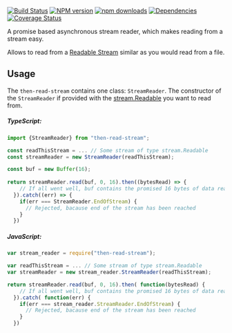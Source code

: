 [![Build Status](https://travis-ci.org/Borewit/then-read-stream.svg?branch=master)](https://travis-ci.org/Borewit/then-read-stream)
[![NPM version](https://badge.fury.io/js/then-read-stream.svg)](https://npmjs.org/package/then-read-stream)
[![npm downloads](http://img.shields.io/npm/dm/then-read-stream.svg)](https://npmjs.org/package/then-read-stream)
[![Dependencies](https://david-dm.org/Borewit/then-read-stream.svg)](https://david-dm.org/Borewit/then-read-stream)
[![Coverage Status](https://coveralls.io/repos/github/Borewit/then-read-stream/badge.svg?branch=master)](https://coveralls.io/github/Borewit/then-read-stream?branch=master)


A promise based asynchronous stream reader, which makes reading from a stream easy.

Allows to read from a [Readable Stream](https://nodejs.org/api/stream.html#stream_readable_streams) 
similar as you would read from a file.

## Usage

The `then-read-stream` contains one class: `StreamReader`.  The constructor of
the `StreamReader` if provided with the [stream.Readable](https://nodejs.org/api/stream.html#stream_class_stream_readable)
you want to read from.

##### TypeScript:
```JavaScript
import {StreamReader} from "then-read-stream";

const readThisStream = ... // Some stream of type stream.Readable
const streamReader = new StreamReader(readThisStream);

const buf = new Buffer(16);
  
return streamReader.read(buf, 0, 16).then((bytesRead) => {
    // If all went well, buf contains the promised 16 bytes of data read
  }).catch((err) => {
    if(err === StreamReader.EndOfStream) {
      // Rejected, bacause end of the stream has been reached
    }
  })
```
##### JavaScript:
```JavaScript
var stream_reader = require("then-read-stream");

var readThisStream = ... // Some stream of type stream.Readable
var streamReader = new stream_reader.StreamReader(readThisStream);

return streamReader.read(buf, 0, 16).then( function(bytesRead) {
    // If all went well, buf contains the promised 16 bytes of data read
  }).catch( function(err) {
    if(err === stream_reader.StreamReader.EndOfStream) {
      // Rejected, bacause end of the stream has been reached
    }
  })

```



[npm-url]: https://npmjs.org/package/then-read-stream
[npm-image]: https://badge.fury.io/js/then-read-stream.svg
[npm-downloads-image]: http://img.shields.io/npm/dm/then-read-stream.svg

[travis-url]: https://travis-ci.org/Borewit/then-read-stream
[travis-image]: https://api.travis-ci.org/Borewit/then-read-stream.svg?branch=master
